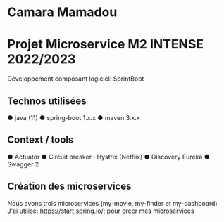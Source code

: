 # Camara Mamadou 
# Projet Microservice M2 INTENSE 2022/2023
Développement composant logiciel: SprintBoot 
## Technos utilisées
● java (11)
● spring-boot 1.x.x
● maven 3.x.x
## Context / tools 
● Actuator
● Circuit breaker : Hystrix (Netflix)
● Discovery Eureka
● Swagger 2
## Création des microservices
Nous avons trois microservices (my-movie, my-finder et my-dashboard)
J'ai utilisé: https://start.spring.io/; 
pour créer mes microservices